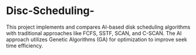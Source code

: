 # Disc-Scheduling-
This project implements and compares AI-based disk scheduling algorithms with traditional approaches like FCFS, SSTF, SCAN, and C-SCAN. The AI approach utilizes Genetic Algorithms (GA) for optimization to improve seek time efficiency.
